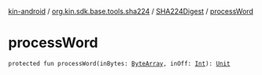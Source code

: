 [kin-android](../../index.md) / [org.kin.sdk.base.tools.sha224](../index.md) / [SHA224Digest](index.md) / [processWord](./process-word.md)

# processWord

`protected fun processWord(inBytes: `[`ByteArray`](https://kotlinlang.org/api/latest/jvm/stdlib/kotlin/-byte-array/index.html)`, inOff: `[`Int`](https://kotlinlang.org/api/latest/jvm/stdlib/kotlin/-int/index.html)`): `[`Unit`](https://kotlinlang.org/api/latest/jvm/stdlib/kotlin/-unit/index.html)